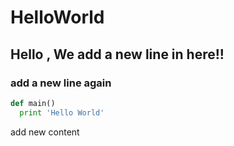 # HelloWorld

## Hello , We add a new line in here!!

### add a new line again

```python
def main()
  print 'Hello World'
```

add new content
